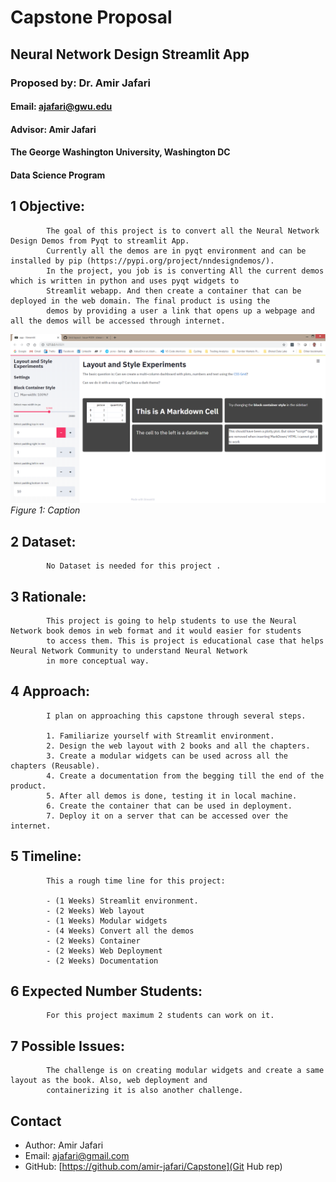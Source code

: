 
# Capstone Proposal
## Neural Network Design Streamlit App 
### Proposed by: Dr. Amir Jafari
#### Email: ajafari@gwu.edu
#### Advisor: Amir Jafari
#### The George Washington University, Washington DC  
#### Data Science Program


## 1 Objective:  
 
            The goal of this project is to convert all the Neural Network Design Demos from Pyqt to streamlit App. 
            Currently all the demos are in pyqt environment and can be installed by pip (https://pypi.org/project/nndesigndemos/).
            In the project, you job is is converting All the current demos which is written in python and uses pyqt widgets to 
            Streamlit webapp. And then create a container that can be deployed in the web domain. The final product is using the 
            demos by providing a user a link that opens up a webpage and all the demos will be accessed through internet.
            

![Figure 1: Example figure](202401_998.png)
*Figure 1: Caption*

## 2 Dataset:  

            No Dataset is needed for this project .  
            

## 3 Rationale:  

            This project is going to help students to use the Neural Network book demos in web format and it would easier for students 
            to access them. This is project is educational case that helps Neural Network Community to understand Neural Network
            in more conceptual way.
            

## 4 Approach:  

            I plan on approaching this capstone through several steps.  

            1. Familiarize yourself with Streamlit environment.
            2. Design the web layout with 2 books and all the chapters.  
            3. Create a modular widgets can be used across all the chapters (Reusable).
            4. Create a documentation from the begging till the end of the product.
            5. After all demos is done, testing it in local machine.
            6. Create the container that can be used in deployment.
            7. Deploy it on a server that can be accessed over the internet. 
            

## 5 Timeline:  

            This a rough time line for this project:  

            - (1 Weeks) Streamlit environment.  
            - (2 Weeks) Web layout  
            - (1 Weeks) Modular widgets  
            - (4 Weeks) Convert all the demos 
            - (2 Weeks) Container  
            - (2 Weeks) Web Deployment
            - (2 Weeks) Documentation
            

## 6 Expected Number Students:  

            For this project maximum 2 students can work on it.  
            

## 7 Possible Issues:  

            The challenge is on creating modular widgets and create a same layout as the book. Also, web deployment and
            containerizing it is also another challenge. 
            


## Contact
- Author: Amir Jafari
- Email: [ajafari@gmail.com](Eamil)
- GitHub: [https://github.com/amir-jafari/Capstone](Git Hub rep)
